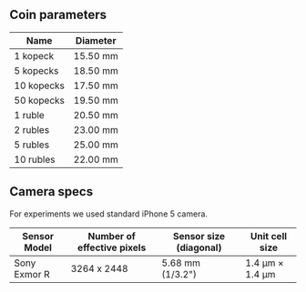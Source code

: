 ## Coin parameters

Name | Diameter
--- | ---
1 kopeck | 15.50 mm
5 kopecks | 18.50 mm
10 kopecks | 17.50 mm
50 kopecks | 19.50 mm
1 ruble | 20.50 mm
2 rubles | 23.00 mm
5 rubles | 25.00 mm
10 rubles | 22.00 mm

## Camera specs
For experiments we used standard iPhone 5 camera.

Sensor Model | Number of effective pixels | Sensor size (diagonal) | Unit cell size
--- | --- | --- | ---
Sony Exmor R | 3264 x 2448 | 5.68 mm (1/3.2") | 1.4 μm × 1.4 μm



